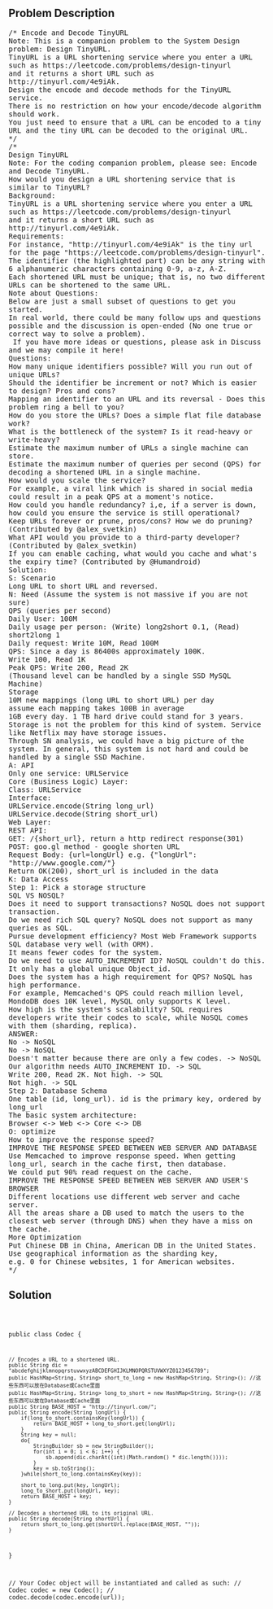 <!--
<style>
  body { font-family: Arial, sans-serif; }
  .container { max-width: 100%; margin: 0 auto; padding: 10px; }
  .comment-block { max-width: 30%; background-color: #f9f9f9; padding: 10px; border-left: 5px solid #ccc; overflow-wrap: break-word; white-space: pre-wrap; }
  .code-block { background-color: #f4f4f4; padding: 10px; border: 1px solid #ddd; overflow-wrap: break-word; white-space: pre-wrap; }
</style>
-->

<div class='container'>
<h2>Problem Description</h2>
<div class='comment-block'>
<pre>
/* Encode and Decode TinyURL
Note: This is a companion problem to the System Design
problem: Design TinyURL.
TinyURL is a URL shortening service where you enter a URL
such as https://leetcode.com/problems/design-tinyurl
and it returns a short URL such as
http://tinyurl.com/4e9iAk.
Design the encode and decode methods for the TinyURL
service.
There is no restriction on how your encode/decode algorithm
should work.
You just need to ensure that a URL can be encoded to a tiny
URL and the tiny URL can be decoded to the original URL.
*/
/*
Design TinyURL
Note: For the coding companion problem, please see: Encode
and Decode TinyURL.
How would you design a URL shortening service that is
similar to TinyURL?
Background:
TinyURL is a URL shortening service where you enter a URL
such as https://leetcode.com/problems/design-tinyurl
and it returns a short URL such as
http://tinyurl.com/4e9iAk.
Requirements:
For instance, "http://tinyurl.com/4e9iAk" is the tiny url
for the page "https://leetcode.com/problems/design-tinyurl".
The identifier (the highlighted part) can be any string with
6 alphanumeric characters containing 0-9, a-z, A-Z.
Each shortened URL must be unique; that is, no two different
URLs can be shortened to the same URL.
Note about Questions:
Below are just a small subset of questions to get you
started.
In real world, there could be many follow ups and questions
possible and the discussion is open-ended (No one true or
correct way to solve a problem).
 If you have more ideas or questions, please ask in Discuss
and we may compile it here!
Questions:
How many unique identifiers possible? Will you run out of
unique URLs?
Should the identifier be increment or not? Which is easier
to design? Pros and cons?
Mapping an identifier to an URL and its reversal - Does this
problem ring a bell to you?
How do you store the URLs? Does a simple flat file database
work?
What is the bottleneck of the system? Is it read-heavy or
write-heavy?
Estimate the maximum number of URLs a single machine can
store.
Estimate the maximum number of queries per second (QPS) for
decoding a shortened URL in a single machine.
How would you scale the service?
For example, a viral link which is shared in social media
could result in a peak QPS at a moment's notice.
How could you handle redundancy? i,e, if a server is down,
how could you ensure the service is still operational?
Keep URLs forever or prune, pros/cons? How we do pruning?
(Contributed by @alex_svetkin)
What API would you provide to a third-party developer?
(Contributed by @alex_svetkin)
If you can enable caching, what would you cache and what's
the expiry time? (Contributed by @Humandroid)
Solution:
S: Scenario
Long URL to short URL and reversed.
N: Need (Assume the system is not massive if you are not
sure)
QPS (queries per second)
Daily User: 100M
Daily usage per person: (Write) long2short 0.1, (Read)
short2long 1
Daily request: Write 10M, Read 100M
QPS: Since a day is 86400s approximately 100K.
Write 100, Read 1K
Peak QPS: Write 200, Read 2K
(Thousand level can be handled by a single SSD MySQL
Machine)
Storage
10M new mappings (long URL to short URL) per day
assume each mapping takes 100B in average
1GB every day. 1 TB hard drive could stand for 3 years.
Storage is not the problem for this kind of system. Service
like Netflix may have storage issues.
Through SN analysis, we could have a big picture of the
system. In general, this system is not hard and could be
handled by a single SSD Machine.
A: API
Only one service: URLService
Core (Business Logic) Layer:
Class: URLService
Interface:
URLService.encode(String long_url)
URLService.decode(String short_url)
Web Layer:
REST API:
GET: /{short_url}, return a http redirect response(301)
POST: goo.gl method - google shorten URL
Request Body: {url=longUrl} e.g. {"longUrl":
"http://www.google.com/"}
Return OK(200), short_url is included in the data
K: Data Access
Step 1: Pick a storage structure
SQL VS NOSQL?
Does it need to support transactions? NoSQL does not support
transaction.
Do we need rich SQL query? NoSQL does not support as many
queries as SQL.
Pursue development efficiency? Most Web Framework supports
SQL database very well (with ORM).
It means fewer codes for the system.
Do we need to use AUTO_INCREMENT ID? NoSQL couldn't do this.
It only has a global unique Object_id.
Does the system has a high requirement for QPS? NoSQL has
high performance.
For example, Memcached's QPS could reach million level,
MondoDB does 10K level, MySQL only supports K level.
How high is the system's scalability? SQL requires
developers write their codes to scale, while NoSQL comes
with them (sharding, replica).
ANSWER:
No -> NoSQL
No -> NoSQL
Doesn't matter because there are only a few codes. -> NoSQL
Our algorithm needs AUTO_INCREMENT ID. -> SQL
Write 200, Read 2K. Not high. -> SQL
Not high. -> SQL
Step 2: Database Schema
One table (id, long_url). id is the primary key, ordered by
long_url
The basic system architecture:
Browser <-> Web <-> Core <-> DB
O: optimize
How to improve the response speed?
IMPROVE THE RESPONSE SPEED BETWEEN WEB SERVER AND DATABASE
Use Memcached to improve response speed. When getting
long_url, search in the cache first, then database.
We could put 90% read request on the cache.
IMPROVE THE RESPONSE SPEED BETWEEN WEB SERVER AND USER'S
BROWSER
Different locations use different web server and cache
server.
All the areas share a DB used to match the users to the
closest web server (through DNS) when they have a miss on
the cache.
More Optimization
Put Chinese DB in China, American DB in the United States.
Use geographical information as the sharding key,
e.g. 0 for Chinese websites, 1 for American websites.
*/
</pre>
</div>

<h2>Solution</h2>
<div class='code-block'>
<pre><code class='language-java'>



public class Codec {

    // Encodes a URL to a shortened URL.
    public String dic = "abcdefghijklmnopqrstuvwxyzABCDEFGHIJKLMNOPQRSTUVWXYZ0123456789";
    public HashMap<String, String> short_to_long = new HashMap<String, String>(); //这些东西可以放在Database或Cache里面
    public HashMap<String, String> long_to_short = new HashMap<String, String>(); //这些东西可以放在Database或Cache里面
    public String BASE_HOST = "http://tinyurl.com/";
    public String encode(String longUrl) {    
        if(long_to_short.containsKey(longUrl)) {
            return BASE_HOST + long_to_short.get(longUrl);
        }
        String key = null;
        do{
            StringBuilder sb = new StringBuilder();
            for(int i = 0; i < 6; i++) {
                sb.append(dic.charAt((int)(Math.random() * dic.length())));
            }
            key = sb.toString();
        }while(short_to_long.containsKey(key));

        short_to_long.put(key, longUrl);
        long_to_short.put(longUrl, key);
        return BASE_HOST + key;
    }

    // Decodes a shortened URL to its original URL.
    public String decode(String shortUrl) {
        return short_to_long.get(shortUrl.replace(BASE_HOST, ""));
    }
}

// Your Codec object will be instantiated and called as such:
// Codec codec = new Codec();
// codec.decode(codec.encode(url));</code></pre>
</div>
</div>
